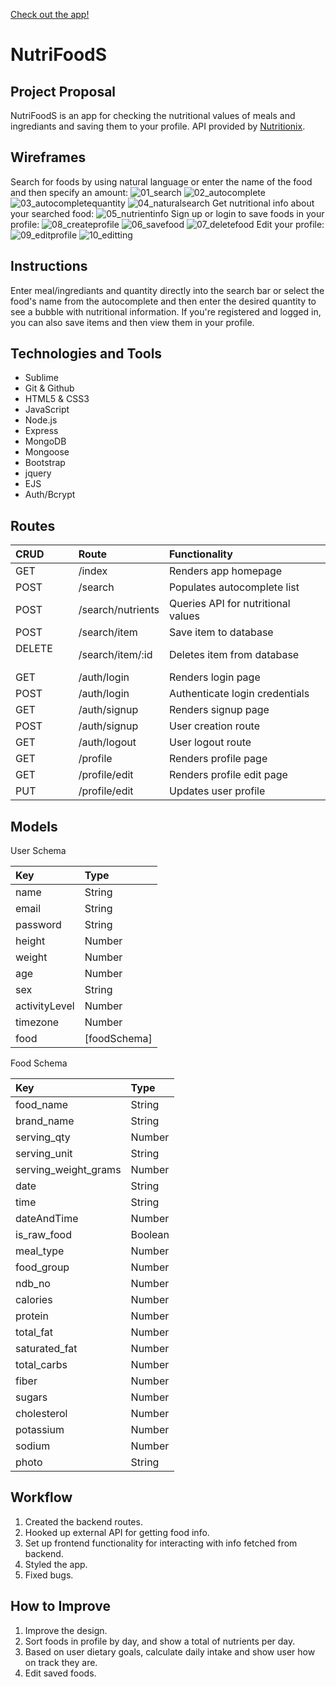 [Check out the app!](https://nutrifoods.herokuapp.com/)
# NutriFoodS

## Project Proposal
NutriFoodS is an app for checking the nutritional values of meals and ingrediants and saving them to your profile. API provided by [Nutritionix](https://developer.nutritionix.com/).

## Wireframes
Search for foods by using natural language or enter the name of the food and then specify an amount:
![01_search](https://user-images.githubusercontent.com/37132245/39436404-c0a681ac-4c52-11e8-8b2f-44503a3d92d1.png)
![02_autocomplete](https://user-images.githubusercontent.com/37132245/39436422-ccfb0a22-4c52-11e8-9c1c-339d348623da.png)
![03_autocompletequantity](https://user-images.githubusercontent.com/37132245/39436431-d0750374-4c52-11e8-9e08-dc6e236dbea4.png)
![04_naturalsearch](https://user-images.githubusercontent.com/37132245/39436447-d33d9792-4c52-11e8-821d-59222564769b.png)
Get nutritional info about your searched food:
![05_nutrientinfo](https://user-images.githubusercontent.com/37132245/39436450-d60dcf6e-4c52-11e8-8938-6be452493c05.png)
Sign up or login to save foods in your profile:
![08_createprofile](https://user-images.githubusercontent.com/37132245/39436461-de92ec32-4c52-11e8-9fcb-88cf9a506768.png)
![06_savefood](https://user-images.githubusercontent.com/37132245/39436453-d91f383c-4c52-11e8-8362-9585c651b8ab.png)
![07_deletefood](https://user-images.githubusercontent.com/37132245/39436458-db79a4b4-4c52-11e8-933d-97301da288c9.png)
Edit your profile:
![09_editprofile](https://user-images.githubusercontent.com/37132245/39436464-e0af8688-4c52-11e8-817d-42238ea10be5.png)
![10_editting](https://user-images.githubusercontent.com/37132245/39436466-e2e0e334-4c52-11e8-9851-35c0e7de955e.png)

## Instructions
Enter meal/ingrediants and quantity directly into the search bar or select the food's name from the autocomplete and then enter the desired quantity to see a bubble with nutritional information. If you're registered and logged in, you can also save items and then view them in your profile.

## Technologies and Tools
* Sublime
* Git & Github
* HTML5 & CSS3
* JavaScript
* Node.js
* Express
* MongoDB
* Mongoose
* Bootstrap
* jquery
* EJS
* Auth/Bcrypt

## Routes
| CRUD          | Route             | Functionality                      |
|:--------------|:------------------|:-----------------------------------|
| GET           | /index            | Renders app homepage               |
| POST          | /search           | Populates autocomplete list        |
| POST          | /search/nutrients | Queries API for nutritional values |
| POST          | /search/item      | Save item to database              |
| DELETE        | /search/item/:id  | Deletes item from database         |
| GET           | /auth/login       | Renders login page                 |
| POST          | /auth/login       | Authenticate login credentials     |
| GET           | /auth/signup      | Renders signup page                |
| POST          | /auth/signup      | User creation route                |
| GET           | /auth/logout      | User logout route                  |
| GET           | /profile          | Renders profile page               |
| GET           | /profile/edit     | Renders profile edit page          |
| PUT           | /profile/edit     | Updates user profile               |

## Models
User Schema

| Key           | Type         |
|:--------------|:-------------|
| name          | String       | 
| email         | String       | 
| password      | String       | 
| height        | Number       | 
| weight        | Number       | 
| age           | Number       | 
| sex           | String       | 
| activityLevel | Number       | 
| timezone      | Number       | 
| food          | [foodSchema] | 
 
Food Schema

| Key           | Type         |
|:--------------|:-------------|
| food_name            | String | 
| brand_name           | String | 
| serving_qty          | Number | 
| serving_unit         | String | 
| serving_weight_grams | Number | 
| date                 | String | 
| time                 | String | 
| dateAndTime          | Number | 
| is_raw_food          | Boolean| 
| meal_type            | Number | 
| food_group           | Number | 
| ndb_no               | Number | 
| calories             | Number | 
| protein              | Number | 
| total_fat            | Number | 
| saturated_fat        | Number | 
| total_carbs          | Number | 
| fiber                | Number | 
| sugars               | Number | 
| cholesterol          | Number | 
| potassium            | Number | 
| sodium               | Number | 
| photo                | String | 

## Workflow
1. Created the backend routes.
1. Hooked up external API for getting food info.
1. Set up frontend functionality for interacting with info fetched from backend.
1. Styled the app.
1. Fixed bugs.

## How to Improve
1. Improve the design.
1. Sort foods in profile by day, and show a total of nutrients per day.
1. Based on user dietary goals, calculate daily intake and show user how on track they are.
1. Edit saved foods.